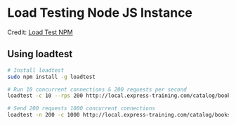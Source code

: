 # Load Testing Node JS Instance

Credit: [Load Test NPM](https://www.npmjs.com/package/loadtest)

## Using loadtest

```bash
# Install loadtest
sudo npm install -g loadtest

# Run 10 concurrent connections & 200 requests per second
loadtest -c 10 --rps 200 http://local.express-training.com/catalog/books

# Send 200 requests 1000 concurrent connections
loadtest -n 200 -c 1000 http://local.express-training.com/catalog/books
```
